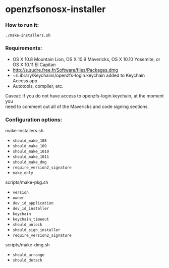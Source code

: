 openzfsonosx-installer
======================

### How to run it:
`./make-installers.sh`

### Requirements:
- OS X 10.8 Mountain Lion, OS X 10.9 Mavericks, OS X 10.10 Yosemite, or OS X 10.11 El Capitan
- http://s.sudre.free.fr/Software/files/Packages.dmg
- ~/Library/Keychains/openzfs-login.keychain added to Keychain Access.app
- Autotools, compiler, etc.

Caveat: If you do not have access to openzfs-login.keychain, at the moment you  
need to comment out all of the Mavericks and code signing sections.  

### Configuration options:

make-installers.sh
- `should_make_108`
- `should_make_109`
- `should_make_1010`
- `should_make_1011`
- `should_make_dmg`
- `require_version2_signature`
- `make_only`

scripts/make-pkg.sh
- `version`
- `owner`
- `dev_id_application`
- `dev_id_installer`
- `keychain`
- `keychain_timeout`
- `should_unlock`
- `should_sign_installer`
- `require_version2_signature`

scripts/make-dmg.sh
- `should_arrange`
- `should_detach`
